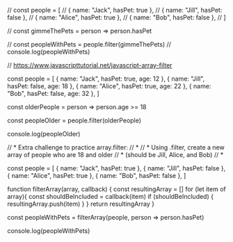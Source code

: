 // const people = [
//   { name: "Jack", hasPet: true },
//   { name: "Jill", hasPet: false },
//   { name: "Alice", hasPet: true },
//   { name: "Bob", hasPet: false },
// ]

// const gimmeThePets = person => person.hasPet

// const peopleWithPets = people.filter(gimmeThePets)
// console.log(peopleWithPets)

// https://www.javascripttutorial.net/javascript-array-filter

const people = [
    { name: "Jack", hasPet: true, age: 12 },
    { name: "Jill", hasPet: false, age: 18 },
    { name: "Alice", hasPet: true, age: 22 },
    { name: "Bob", hasPet: false, age: 32 },
]

const olderPeople = person => person.age >= 18

const peopleOlder = people.filter(olderPeople)

console.log(peopleOlder)

//  * Extra challenge to practice array.filter:
//  *
//  * Using .filter, create a new array of people who are 18 and older
//  * (should be Jill, Alice, and Bob)
//  *

const people = [
  { name: "Jack", hasPet: true },
  { name: "Jill", hasPet: false },
  { name: "Alice", hasPet: true },
  { name: "Bob", hasPet: false },
]

function filterArray(array, callback) {
  const resultingArray = []
  for (let item of array){
    const shouldBeIncluded = callback(item)
    if (shouldBeIncluded) {
      resultingArray.push(item)
    }
  }
  return resultingArray
}

const peopleWithPets = filterArray(people, person => person.hasPet)

console.log(peopleWithPets)

<!-- Promises -->